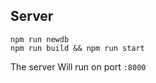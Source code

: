 ## Server

```
npm run newdb
npm run build && npm run start
```

The server Will run on port `:8000`

